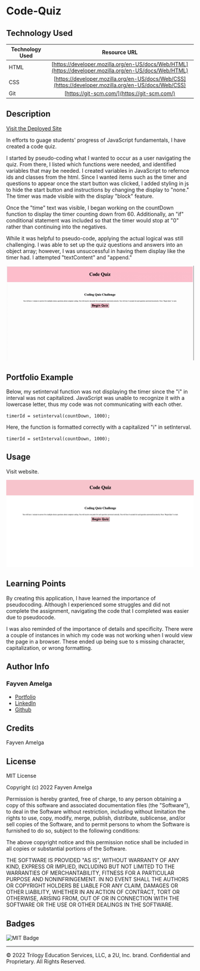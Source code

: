 # Code-Quiz

## Technology Used 

| Technology Used         | Resource URL           | 
| ------------- |:-------------:| 
| HTML    | [https://developer.mozilla.org/en-US/docs/Web/HTML](https://developer.mozilla.org/en-US/docs/Web/HTML) | 
| CSS     | [https://developer.mozilla.org/en-US/docs/Web/CSS](https://developer.mozilla.org/en-US/docs/Web/CSS)      |   
| Git | [https://git-scm.com/](https://git-scm.com/)     |    

## Description 

[Visit the Deployed Site](https://famelga.github.io/Code-Quiz/)

In efforts to guage students' progress of JavaScript fundamentals, I have created a code quiz.

I started by pseudo-coding what I wanted to occur as a user navigating the quiz. From there, I listed which functions were needed, and identified variables that may be needed. I created variables in JavaScript to refernce ids and classes from the html. Since I wanted items such as the timer and questions to appear once the start button was clicked, I added styling in js to hide the start button and instructions by changing the display to "none." The timer was made visible with the display "block" feature. 

Once the "time" text was visible, I began working on the countDown function to display the timer counting down from 60. Additionally, an "if" conditional statement was included so that the timer would stop at "0" rather than continuing into the negatives.

While it was helpful to pseudo-code, applying the actual logical was still challenging. I was able to set up the quiz questions and answers into an object array; however, I was unsuccessful in having them display like the timer had. I attempted "textContent" and "append."

![Code Quiz Page](./assets/images/Code%20Quiz.gif)

## Portfolio Example

Below, my setinterval function was not displaying the timer since the "i" in interval was not capitalized. JavaScript was unable to recognize it with a lowercase letter, thus my code was not communicating with each other.


```function gatherCrit() {
timerId = setinterval(countDown, 1000);
```

Here, the function is formatted correctly with a capitalized "i"  in setInterval.

```
timerId = setInterval(countDown, 1000);
```


## Usage 

Visit website.


![Quiz Homepage](./assets/images/Website%20Homepage.png)

## Learning Points 


By creating this application, I have learned the importance of pseudocoding. Although I experienced some struggles and did not complete the assignment, navigating the code that I completed was easier due to pseudocode. 

I was also reminded of the importance of details and specificity. There were a couple of instances in which my code was not working when I would view the page in a browser. These ended up being sue to s missing character, capitalization, or wrong formatting. 

## Author Info

### Fayven Amelga 


* [Portfolio](https://famelga.github.io/Portfolio/)
* [LinkedIn](https://www.linkedin.com/in/fayven-amelga-b09b17b6/)
* [Github](https://github.com/famelga)



## Credits

Fayven Amelga




## License

MIT License

Copyright (c) 2022 Fayven Amelga

Permission is hereby granted, free of charge, to any person obtaining a copy
of this software and associated documentation files (the "Software"), to deal
in the Software without restriction, including without limitation the rights
to use, copy, modify, merge, publish, distribute, sublicense, and/or sell
copies of the Software, and to permit persons to whom the Software is
furnished to do so, subject to the following conditions:

The above copyright notice and this permission notice shall be included in all
copies or substantial portions of the Software.

THE SOFTWARE IS PROVIDED "AS IS", WITHOUT WARRANTY OF ANY KIND, EXPRESS OR
IMPLIED, INCLUDING BUT NOT LIMITED TO THE WARRANTIES OF MERCHANTABILITY,
FITNESS FOR A PARTICULAR PURPOSE AND NONINFRINGEMENT. IN NO EVENT SHALL THE
AUTHORS OR COPYRIGHT HOLDERS BE LIABLE FOR ANY CLAIM, DAMAGES OR OTHER
LIABILITY, WHETHER IN AN ACTION OF CONTRACT, TORT OR OTHERWISE, ARISING FROM,
OUT OF OR IN CONNECTION WITH THE SOFTWARE OR THE USE OR OTHER DEALINGS IN THE
SOFTWARE.

## Badges

![MIT Badge](https://img.shields.io/badge/license-MIT-blue)

---

© 2022 Trilogy Education Services, LLC, a 2U, Inc. brand. Confidential and Proprietary. All Rights Reserved.